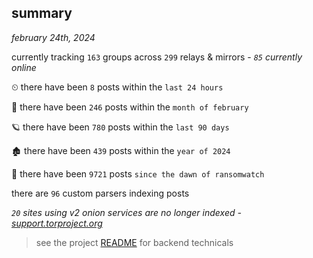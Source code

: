 
## summary
_february 24th, 2024_

currently tracking `163` groups across `299` relays & mirrors - _`85` currently online_

⏲ there have been `8` posts within the `last 24 hours`

🦈 there have been `246` posts within the `month of february`

🪐 there have been `780` posts within the `last 90 days`

🏚 there have been `439` posts within the `year of 2024`

🦕 there have been `9721` posts `since the dawn of ransomwatch`

there are `96` custom parsers indexing posts

_`20` sites using v2 onion services are no longer indexed - [support.torproject.org](https://support.torproject.org/onionservices/v2-deprecation/)_

> see the project [README](https://github.com/joshhighet/ransomwatch#ransomwatch--) for backend technicals
